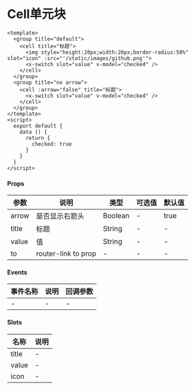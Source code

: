 # Cell单元块

```
<template>
  <group title="default">
    <cell title="标题">
      <img style="height:20px;width:20px;border-radius:50%" slot="icon" :src="'/static/images/github.png'">
      <x-switch slot="value" v-model="checked" />
    </cell>
  </group>
  <group title="no arrow">
    <cell :arrow="false" title="标题">
      <x-switch slot="value" v-model="checked" />
    </cell>
  </group>
</template>
<script>
  export default {
    data () {
      return {
        checked: true
      }
    }
  }
</script>
```

#### Props
| 参数      | 说明    | 类型      | 可选值       | 默认值   |
|---------- |-------- |---------- |------------- |--------- |
| arrow     | 是否显示右箭头   | Boolean  |   -       |    true    |
| title     | 标题   | String  |   -       |    -    |
| value     | 值   | String  |   -       |    -    |
| to     | router-link to prop   | -  |   -       |    -    |

#### Events
| 事件名称 | 说明 | 回调参数 |
|---------|--------|---------|
| - | - | - |

#### Slots
| 名称 | 说明 | 
|---------|--------|
| title | - |
| value | - |
| icon | - |
